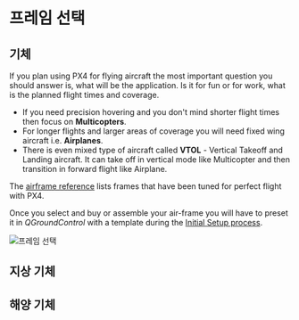 # 프레임 선택

## 기체

If you plan using PX4 for flying aircraft the most important question you should answer is, what will be the application. Is it for fun or for work, what is the planned flight times and coverage.

- If you need precision hovering and you don't mind shorter flight times then focus on **Multicopters**.
- For longer flights and larger areas of coverage you will need fixed wing aircraft i.e. **Airplanes**.
- There is even mixed type of aircraft called **VTOL** - Vertical Takeoff and Landing aircraft. It can take off in vertical mode like Multicopter and then transition in forward flight like Airplane.

The [airframe reference](../airframes/airframe_reference.md) lists frames that have been tuned for perfect flight with PX4.

Once you select and buy or assemble your air-frame you will have to preset it in *QGroundControl* with a template during the [Initial Setup process](../config/README.md).

![프레임 선택](../../images/frame_selection.png)

<!-- 
### Types of VTOL

Depending on the way the VTOL flies in copter mode or how it makes the transition there are three main types of VTOL aircraft.

**Multicopter - Airplane** - Generic airplane with pusher/puller motor and separate motors for vertical thrust. The VTOL hovers with its vertical motors. The transition is done when the forward motors are enabled and after the plane reaches cruising speed the hover motors are disabled in horizontal flight.

**Tail-sitter** - Airplane with two or more motors that sits on its tail while landed, then in vertical flight it balances in vertical frame orientation. The transition is made when the whole airplane changes its orientation from vertical to horizontal.

**Tilt-rotor** - Airplane with two or more motors that mechanical swing around an Y axis. The transition is done when gradually the motors change the thrust vector from vertical to horizontal.

-->

## 지상 기체

## 해양 기체